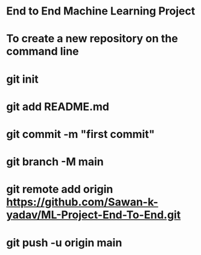 # End to End Machine Learning Project

# To create a new repository on the command line

# git init
# git add README.md
# git commit -m "first commit"
# git branch -M main
# git remote add origin https://github.com/Sawan-k-yadav/ML-Project-End-To-End.git
# git push -u origin main